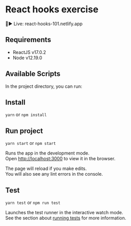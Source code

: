 # React hooks exercise

🔴▶️ Live: react-hooks-101.netlify.app

## Requirements

* ReactJS v17.0.2
* Node v12.19.0

## Available Scripts

In the project directory, you can run:

## Install

`yarn` or `npm install`

## Run project

`yarn start` or `npm start`

Runs the app in the development mode.\
Open [http://localhost:3000](http://localhost:3000) to view it in the browser.

The page will reload if you make edits.\
You will also see any lint errors in the console.

## Test

`yarn test` or `npm run test`

Launches the test runner in the interactive watch mode.\
See the section about [running tests](https://facebook.github.io/create-react-app/docs/running-tests) for more information.
